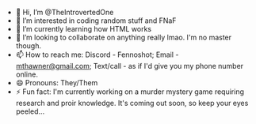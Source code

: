 - 👋 Hi, I’m @TheIntrovertedOne
- 👀 I’m interested in coding random stuff and FNaF
- 🌱 I’m currently learning how HTML works
- 💞️ I’m looking to collaborate on anything really lmao. I'm no master though.
- 📫 How to reach me: Discord - Fennoshot; Email - mthawner@gmail.com; Text/call - as if I'd give you my phone number online.
- 😄 Pronouns: They/Them
- ⚡ Fun fact: I'm currently working on a murder mystery game requiring research and proir knowledge. It's coming out soon, so keep your eyes peeled...
